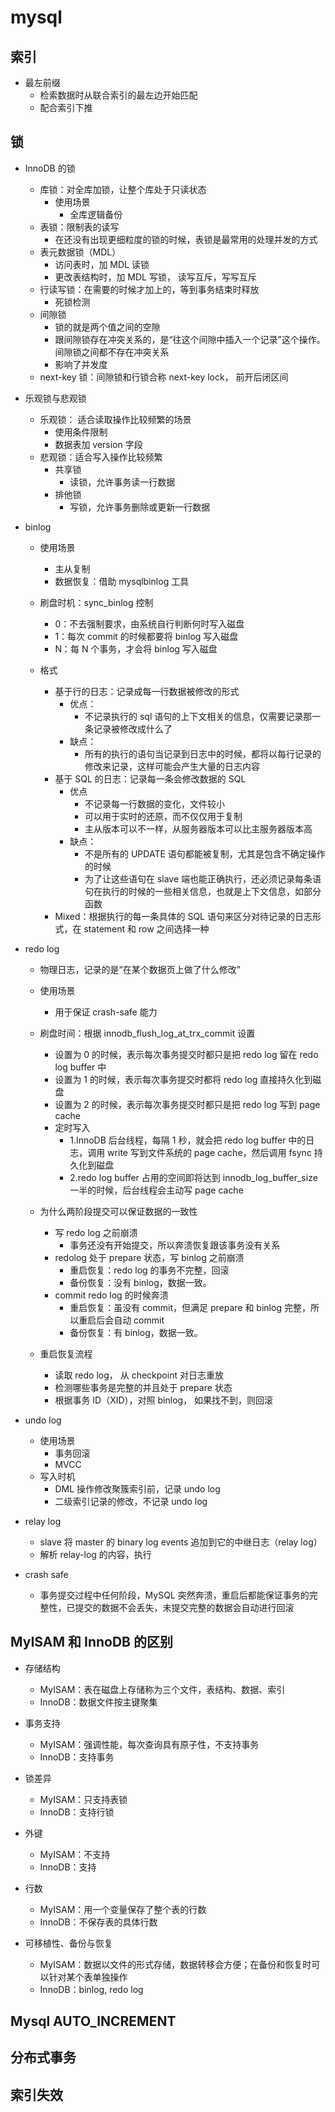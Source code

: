 # mysql

## 索引

- 最左前缀
  - 检索数据时从联合索引的最左边开始匹配
  - 配合索引下推

## 锁

- InnoDB 的锁

  - 库锁：对全库加锁，让整个库处于只读状态
    - 使用场景
      - 全库逻辑备份
  - 表锁：限制表的读写
    - 在还没有出现更细粒度的锁的时候，表锁是最常用的处理并发的方式
  - 表元数据锁（MDL）
    - 访问表时，加 MDL 读锁
    - 更改表结构时，加 MDL 写锁， 读写互斥，写写互斥
  - 行读写锁：在需要的时候才加上的，等到事务结束时释放
    - 死锁检测
  - 间隙锁
    - 锁的就是两个值之间的空隙
    - 跟间隙锁存在冲突关系的，是“往这个间隙中插入一个记录”这个操作。间隙锁之间都不存在冲突关系
    - 影响了并发度
  - next-key 锁：间隙锁和行锁合称 next-key lock， 前开后闭区间

- 乐观锁与悲观锁

  - 乐观锁： 适合读取操作比较频繁的场景
    - 使用条件限制
    - 数据表加 version 字段
  - 悲观锁：适合写入操作比较频繁
    - 共享锁
      - 读锁，允许事务读一行数据
    - 排他锁
      - 写锁，允许事务删除或更新一行数据

- binlog

  - 使用场景

    - 主从复制
    - 数据恢复：借助 mysqlbinlog 工具

  - 刷盘时机：sync_binlog 控制

    - 0：不去强制要求，由系统自行判断何时写入磁盘
    - 1：每次 commit 的时候都要将 binlog 写入磁盘
    - N：每 N 个事务，才会将 binlog 写入磁盘

  - 格式
    - 基于行的日志：记录成每一行数据被修改的形式
      - 优点：
        - 不记录执行的 sql 语句的上下文相关的信息，仅需要记录那一条记录被修改成什么了
      - 缺点：
        - 所有的执行的语句当记录到日志中的时候，都将以每行记录的修改来记录，这样可能会产生大量的日志内容
    - 基于 SQL 的日志：记录每一条会修改数据的 SQL
      - 优点
        - 不记录每一行数据的变化，文件较小
        - 可以用于实时的还原，而不仅仅用于复制
        - 主从版本可以不一样，从服务器版本可以比主服务器版本高
      - 缺点：
        - 不是所有的 UPDATE 语句都能被复制，尤其是包含不确定操作的时候
        - 为了让这些语句在 slave 端也能正确执行，还必须记录每条语句在执行的时候的一些相关信息，也就是上下文信息，如部分函数
    - Mixed：根据执行的每一条具体的 SQL 语句来区分对待记录的日志形式，在 statement 和 row 之间选择一种

- redo log

  - 物理日志，记录的是“在某个数据页上做了什么修改”
  - 使用场景
    - 用于保证 crash-safe 能力
  - 刷盘时间：根据 innodb_flush_log_at_trx_commit 设置
    - 设置为 0 的时候，表示每次事务提交时都只是把 redo log 留在 redo log buffer 中
    - 设置为 1 的时候，表示每次事务提交时都将 redo log 直接持久化到磁盘
    - 设置为 2 的时候，表示每次事务提交时都只是把 redo log 写到 page cache
    - 定时写入
      - 1.InnoDB 后台线程，每隔 1 秒，就会把 redo log buffer 中的日志，调用 write 写到文件系统的 page cache，然后调用 fsync 持久化到磁盘
      - 2.redo log buffer 占用的空间即将达到 innodb_log_buffer_size 一半的时候，后台线程会主动写 page cache
  - 为什么两阶段提交可以保证数据的一致性

    - 写 redo log 之前崩溃
      - 事务还没有开始提交，所以奔溃恢复跟该事务没有关系
    - redolog 处于 prepare 状态，写 binlog 之前崩溃
      - 重启恢复：redo log 的事务不完整，回滚
      - 备份恢复：没有 binlog，数据一致。
    - commit redo log 的时候奔溃
      - 重启恢复：虽没有 commit，但满足 prepare 和 binlog 完整，所以重启后会自动 commit
      - 备份恢复：有 binlog，数据一致。

  - 重启恢复流程
    - 读取 redo log， 从 checkpoint 对日志重放
    - 检测哪些事务是完整的并且处于 prepare 状态
    - 根据事务 ID（XID），对照 binlog， 如果找不到，则回滚

- undo log

  - 使用场景
    - 事务回滚
    - MVCC
  - 写入时机
    - DML 操作修改聚簇索引前，记录 undo log
    - 二级索引记录的修改，不记录 undo log

- relay log

  - slave 将 master 的 binary log events 追加到它的中继日志（relay log）
  - 解析 relay-log 的内容，执行

- crash safe

  - 事务提交过程中任何阶段，MySQL 突然奔溃，重启后都能保证事务的完整性，已提交的数据不会丢失，未提交完整的数据会自动进行回滚

## MyISAM 和 InnoDB 的区别

- 存储结构
  - MyISAM：表在磁盘上存储称为三个文件，表结构、数据、索引
  - InnoDB：数据文件按主键聚集

- 事务支持
  - MyISAM：强调性能，每次查询具有原子性，不支持事务
  - InnoDB：支持事务

- 锁差异
  - MyISAM：只支持表锁
  - InnoDB：支持行锁

- 外键
  - MyISAM：不支持
  - InnoDB：支持

- 行数
  - MyISAM：用一个变量保存了整个表的行数
  - InnoDB：不保存表的具体行数

- 可移植性、备份与恢复
  - MyISAM：数据以文件的形式存储，数据转移会方便；在备份和恢复时可以针对某个表单独操作
  - InnoDB：binlog, redo log

## Mysql AUTO_INCREMENT


## 分布式事务

## 索引失效

